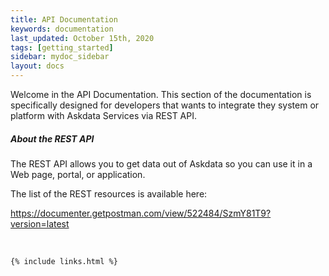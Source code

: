 ```yaml
---
title: API Documentation
keywords: documentation
last_updated: October 15th, 2020
tags: [getting_started]
sidebar: mydoc_sidebar
layout: docs
---
```


Welcome in the API Documentation. This section of the documentation is specifically designed for developers that wants to integrate they system or platform with Askdata Services via REST API.

##### About the REST API

The REST API allows you to get data out of Askdata so you can use it in a Web page, portal, or application.

The list of the REST resources is available here:

‍<https://documenter.getpostman.com/view/522484/SzmY81T9?version=latest>

‍



    {% include links.html %}

    
